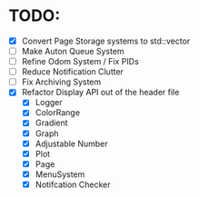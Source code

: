 # TODO:

- [X] Convert Page Storage systems to std::vector
- [ ] Make Auton Queue System
- [ ] Refine Odom System / Fix PIDs
- [ ] Reduce Notification Clutter
- [ ] Fix Archiving System
- [X] Refactor Display API out of the header file
  - [X] Logger
  - [X] ColorRange
  - [X] Gradient
  - [X] Graph
  - [X] Adjustable Number
  - [X] Plot
  - [X] Page
  - [X] MenuSystem
  - [X] Notifcation Checker
